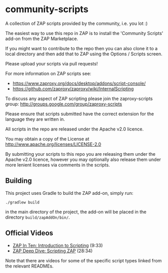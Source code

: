 community-scripts
=================

A collection of ZAP scripts provided by the community, i.e. you lot :)

The easiest way to use this repo in ZAP is to install the 'Community Scripts' add-on from the ZAP Marketplace.

If you might want to contribute to the repo then you can also clone it to a local directory and then add that to ZAP using the Options / Scripts screen.

Please upload your scripts via pull requests!

For more information on ZAP scripts see:
* https://www.zaproxy.org/docs/desktop/addons/script-console/
* https://github.com/zaproxy/zaproxy/wiki/InternalScripting
 
To discuss any aspect of ZAP scripting please join the zaproxy-scripts group: http://groups.google.com/group/zaproxy-scripts

Please ensure that scripts submitted have the correct extension for the language they are written in.

All scripts in the repo are released under the Apache v2.0 licence.

You may obtain a copy of the License at  http://www.apache.org/licenses/LICENSE-2.0 

By submitting your scripts to this repo you are releasing them under the Apache v2.0 licence, however you may optionally also release them under more lenient licenses via comments in the scripts.

## Building

This project uses Gradle to build the ZAP add-on, simply run:

    ./gradlew build

in the main directory of the project, the add-on will be placed in the directory `build/zapAddOn/bin/`.

## Official Videos

* [ZAP In Ten: Introduction to Scripting](https://play.sonatype.com/watch/7gR4qYzUZ686wEDMBfxGdf) (9:33)
* [ZAP Deep Dive: Scripting ZAP](https://www.youtube.com/watch?v=ujL6rH6nVXI) (28:34)

Note that there are videos for some of the specific script types linked from the relevant READMEs.
